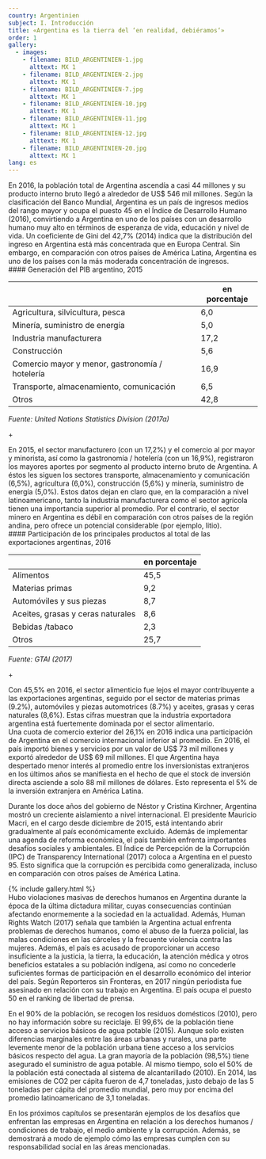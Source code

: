 ```yaml
---
country: Argentinien
subject: I.	Introducción
title: «Argentina es la tierra del ‘en realidad, debiéramos‘»
order: 1
gallery:
  - images:
    - filename: BILD_ARGENTINIEN-1.jpg
      alttext: MX 1
    - filename: BILD_ARGENTINIEN-2.jpg
      alttext: MX 1
    - filename: BILD_ARGENTINIEN-7.jpg
      alttext: MX 1
    - filename: BILD_ARGENTINIEN-10.jpg
      alttext: MX 1
    - filename: BILD_ARGENTINIEN-11.jpg
      alttext: MX 1
    - filename: BILD_ARGENTINIEN-12.jpg
      alttext: MX 1
    - filename: BILD_ARGENTINIEN-20.jpg
      alttext: MX 1
lang: es
---
```

<!-- Text mit Sidestory rechts -->
<div class="has-sidestories-right grid" markdown="1">

<div class="content" markdown="1">
En 2016, la población total de Argentina ascendía a casi 44 millones y su producto interno bruto llegó a alrededor de US$ 546 mil millones. Según la clasificación del Banco Mundial, Argentina es un país de ingresos medios del rango mayor y ocupa el puesto 45 en el Índice de Desarrollo Humano (2016), convirtiendo a Argentina en uno de los países con un desarrollo humano muy alto en términos de esperanza de vida, educación y nivel de vida. Un coeficiente de Gini del 42,7% (2014) indica que la distribución del ingreso en Argentina está más concentrada que en Europa Central. Sin embargo, en comparación con otros países de América Latina, Argentina es uno de los países con la más moderada concentración de ingresos.
</div>

<div class="sidestory sidestory-right" markdown="1">
#### Generación del PIB argentino, 2015

 &nbsp; | en porcentaje
 --- | ---
 Agricultura, silvicultura, pesca | 6,0
 Minería, suministro de energía | 5,0
 Industria manufacturera | 17,2
 Construcción | 5,6
 Comercio mayor y menor, gastronomía / hotelería | 16,9
 Transporte, almacenamiento, comunicación | 6,5
 Otros | 42,8

_Fuente: United Nations Statistics Division (2017a)_
<p class="sidestory-toggle"><span>+</span></p>
</div>

<div class="overlay sidestory-right-content content">
<div class="ss-content" markdown="1">
En 2015, el sector manufacturero (con un 17,2%) y el comercio al por mayor y minorista, así como la gastronomía / hotelería (con un 16,9%), registraron los mayores aportes por segmento al producto interno bruto de Argentina. A éstos les siguen los sectores transporte, almacenamiento y comunicación (6,5%), agricultura (6,0%), construcción (5,6%) y minería, suministro de energía (5,0%). Estos datos dejan en claro que, en la comparación a nivel latinoamericano, tanto la industria manufacturera como el sector agrícola tienen una importancia superior al promedio. Por el contrario, el sector minero en Argentina es débil en comparación con otros países de la región andina, pero ofrece un potencial considerable (por ejemplo, litio).
</div>
</div>

</div>


<!-- Text mit Sidestory links -->
<div class="has-sidestories-left grid" markdown="1">

<div class="sidestory sidestory-left" markdown="1">
#### Participación de los principales productos al total de las exportaciones argentinas, 2016

 &nbsp; | en porcentaje
--- | ---
Alimentos | 45,5
Materias primas | 9,2
Automóviles y sus piezas | 8,7
Aceites, grasas y ceras naturales | 8,6
Bebidas /tabaco | 2,3
Otros | 25,7

_Fuente: GTAI (2017)_

<p class="sidestory-toggle"><span>+</span></p>
</div>

<div class="overlay sidestory-left-content content">
<div class="ss-content" markdown="1">
Con 45,5% en 2016, el sector alimenticio fue lejos el mayor contribuyente a las exportaciones argentinas, seguido por el sector de materias primas (9.2%), automóviles y piezas automotrices (8.7%) y aceites, grasas y ceras naturales (8,6%). Estas cifras muestran que la industria exportadora argentina está fuertemente dominada por el sector alimentario.
</div>
</div>

<div class="content" markdown="1">
Una cuota de comercio exterior del 26,1% en 2016 indica una participación de Argentina en el comercio internacional inferior al promedio. En 2016, el país importó bienes y servicios por un valor de US$ 73 mil millones y exportó alrededor de US$ 69 mil millones. El que Argentina haya despertado menor interés al promedio entre los inversionistas extranjeros en los últimos años se manifiesta en el hecho de que el stock de inversión directa asciende a solo 88 mil millones de dólares. Esto representa el 5% de la inversión extranjera en América Latina.

Durante los doce años del gobierno de Néstor y Cristina Kirchner, Argentina mostró un creciente aislamiento a nivel internacional. El presidente Mauricio Macri, en el cargo desde diciembre de 2015, está intentando abrir gradualmente al país económicamente excluido. Además de implementar una agenda de reforma económica, el país también enfrenta importantes desafíos sociales y ambientales. El Índice de Percepción de la Corrupción (IPC) de Transparency International (2017) coloca a Argentina en el puesto 95. Esto significa que la corrupción es percibida como generalizada, incluso en comparación con otros países de América Latina.
</div>

</div>


<div class="media-wrapper">
{% include gallery.html %}
</div>

<div class="content" markdown="1">
Hubo violaciones masivas de derechos humanos en Argentina durante la época de la última dictadura militar, cuyas consecuencias continúan afectando enormemente a la sociedad en la actualidad. Además, Human Rights Watch (2017) señala que también la Argentina actual enfrenta problemas de derechos humanos, como el abuso de la fuerza policial, las malas condiciones en las cárceles y la frecuente violencia contra las mujeres. Además, el país es acusado de proporcionar un acceso insuficiente a la justicia, la tierra, la educación, la atención médica y otros beneficios estatales a su población indígena, así como no concederle suficientes formas de participación en el desarrollo económico del interior del país. Según Reporteros sin Fronteras, en 2017 ningún periodista fue asesinado en relación con su trabajo en Argentina. El país ocupa el puesto 50 en el ranking de libertad de prensa.

En el 90% de la población, se recogen los residuos domésticos (2010), pero no hay información sobre su reciclaje. El 99,6% de la población tiene acceso a servicios básicos de agua potable (2015). Aunque solo existen diferencias marginales entre las áreas urbanas y rurales, una parte levemente menor de la población urbana tiene acceso a los servicios básicos respecto del agua. La gran mayoría de la población (98,5%) tiene asegurado el suministro de agua potable. Al mismo tiempo, solo el 50% de la población está conectada al sistema de alcantarillado (2010). En 2014, las emisiones de CO2 per cápita fueron de 4,7 toneladas, justo debajo de las 5 toneladas per cápita del promedio mundial, pero muy por encima del promedio latinoamericano de 3,1 toneladas.

En los próximos capítulos se presentarán ejemplos de los desafíos que enfrentan las empresas en Argentina en relación a los derechos humanos / condiciones de trabajo, el medio ambiente y la corrupción. Además, se demostrará a modo de ejemplo cómo las empresas cumplen con su responsabilidad social en las áreas mencionadas.
</div>
